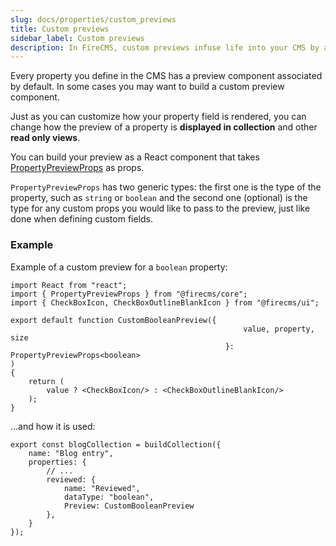 ```yaml
---
slug: docs/properties/custom_previews
title: Custom previews
sidebar_label: Custom previews
description: In FireCMS, custom previews infuse life into your CMS by allowing you to personalize how properties are displayed in read-only contexts, like collection views. Craft each preview with a unique React component that leverages `PropertyPreviewProps`, supporting both the property type and any additional custom props. The example showcases a tailored boolean property preview using distinct icons for true or false states, making data interpretation instant and intuitive. Implementing such custom previews empowers you to align the visual representation of your data with the specific needs and branding of your project, delivering a more engaging and informative CMS experience.
---
```


Every property you define in the CMS has a preview component associated by
default. In some cases you may want to build a custom preview component.

Just as you can customize how your property field is rendered, you can change
how the preview of a property is **displayed in collection** and other **read only
views**.

You can build your preview as a React component that takes
[PropertyPreviewProps](../api/interfaces/PropertyPreviewProps) as props.

`PropertyPreviewProps` has two generic types: the first one is the type of the
property, such as `string` or `boolean` and the second one (optional) is the
type for any custom props you would like to pass to the preview, just like
done when defining custom fields.

### Example
Example of a custom preview for a `boolean` property:

```tsx
import React from "react";
import { PropertyPreviewProps } from "@firecms/core";
import { CheckBoxIcon, CheckBoxOutlineBlankIcon } from "@firecms/ui";

export default function CustomBooleanPreview({
                                                    value, property, size
                                                }: PropertyPreviewProps<boolean>
)
{
    return (
        value ? <CheckBoxIcon/> : <CheckBoxOutlineBlankIcon/>
    );
}
```

...and how it is used:

```tsx
export const blogCollection = buildCollection({
    name: "Blog entry",
    properties: {
        // ...
        reviewed: {
            name: "Reviewed",
            dataType: "boolean",
            Preview: CustomBooleanPreview
        },
    }
});
```


